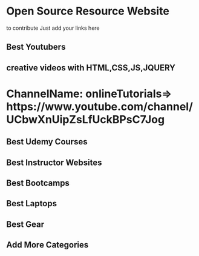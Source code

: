 # Open Source Resource Website
to contribute Just add your links here

## Best Youtubers
  <h2>creative videos with HTML,CSS,JS,JQUERY<h1> 
       ChannelName: onlineTutorials=> https://www.youtube.com/channel/UCbwXnUipZsLfUckBPsC7Jog

## Best Udemy Courses

## Best Instructor Websites

## Best Bootcamps

## Best Laptops

## Best Gear

## Add More Categories
